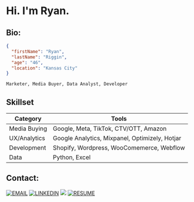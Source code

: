 # Hi. I'm Ryan. 

## Bio:

```json
{
  "firstName": "Ryan",
  "lastName": "Riggin",
  "age": "46",
  "location": "Kansas City"
}
```
```
Marketer, Media Buyer, Data Analyst, Developer
```

## Skillset

| Category       | Tools                                            |
| -----------    | ------------------------------------------------ |
| Media Buying   | Google, Meta, TikTok, CTV/OTT, Amazon            |
| UX/Analytics   | Google Analytics, Mixpanel, Optimizely, Hotjar   |
| Development    | Shopify, Wordpress, WooComemerce, Webflow        |
| Data           | Python, Excel                                    |


## Contact:

[![EMAIL](https://img.shields.io/badge/Email-black?style=for-the-badge)](mailto:riggin@gmail.com)
[![LINKEDIN](https://img.shields.io/badge/Linkedin-black?style=for-the-badge&logo=linkedin)](https://www.linkedin.com/in/ryanrggin/) 
[![](https://img.shields.io/twitter/follow/rriggin?color=blue&logo=twitter&style=for-the-badge)](https://twitter.com/rriggin)
[![RESUME](https://img.shields.io/badge/Resume-black?style=for-the-badge)](http://github.com/rriggin/online-resume)
